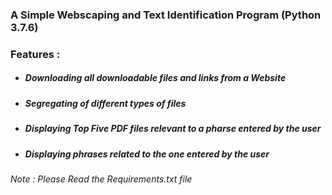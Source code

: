 ### A Simple Webscaping and Text Identification Program (Python 3.7.6)

### Features :
- ##### Downloading all downloadable files and links from a Website
- ##### Segregating of different types of files
- ##### Displaying Top Five PDF files relevant to a pharse entered by the user
- ##### Displaying phrases related to the one entered by the user
   
*Note : Please Read the Requirements.txt file*
